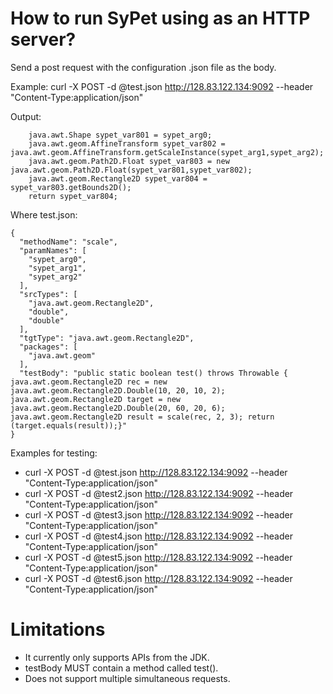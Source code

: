 # How to run SyPet using as an HTTP server?
Send a post request with the configuration .json file as the body. 

Example:
curl -X POST -d @test.json http://128.83.122.134:9092 --header "Content-Type:application/json"

Output:
```
	java.awt.Shape sypet_var801 = sypet_arg0;
	java.awt.geom.AffineTransform sypet_var802 = java.awt.geom.AffineTransform.getScaleInstance(sypet_arg1,sypet_arg2);
	java.awt.geom.Path2D.Float sypet_var803 = new java.awt.geom.Path2D.Float(sypet_var801,sypet_var802);
	java.awt.geom.Rectangle2D sypet_var804 = sypet_var803.getBounds2D();
	return sypet_var804;
```

Where test.json:

```
{
  "methodName": "scale",
  "paramNames": [
    "sypet_arg0",
    "sypet_arg1",
    "sypet_arg2"
  ],
  "srcTypes": [
    "java.awt.geom.Rectangle2D",
    "double",
    "double"
  ],
  "tgtType": "java.awt.geom.Rectangle2D",
  "packages": [
    "java.awt.geom"
  ],
  "testBody": "public static boolean test() throws Throwable { java.awt.geom.Rectangle2D rec = new java.awt.geom.Rectangle2D.Double(10, 20, 10, 2); java.awt.geom.Rectangle2D target = new java.awt.geom.Rectangle2D.Double(20, 60, 20, 6); java.awt.geom.Rectangle2D result = scale(rec, 2, 3); return (target.equals(result));}"
}
```

Examples for testing:
- curl -X POST -d @test.json http://128.83.122.134:9092 --header "Content-Type:application/json"
- curl -X POST -d @test2.json http://128.83.122.134:9092 --header "Content-Type:application/json"
- curl -X POST -d @test3.json http://128.83.122.134:9092 --header "Content-Type:application/json"
- curl -X POST -d @test4.json http://128.83.122.134:9092 --header "Content-Type:application/json"
- curl -X POST -d @test5.json http://128.83.122.134:9092 --header "Content-Type:application/json"
- curl -X POST -d @test6.json http://128.83.122.134:9092 --header "Content-Type:application/json"


# Limitations
- It currently only supports APIs from the JDK. 
- testBody MUST contain a method called test().
- Does not support multiple simultaneous requests.
